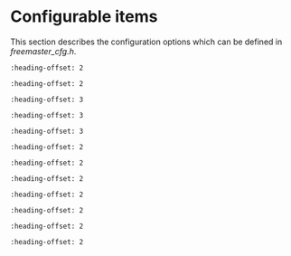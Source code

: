 # Configurable items

This section describes the configuration options which can be defined in *freemaster_cfg.h*.

```{include} ./cfg/cfg_intrmode.md
:heading-offset: 2
```

```{include} ./cfg/cfg_transport.md
:heading-offset: 2
```

```{include} ./cfg/cfg_transport_serial.md
:heading-offset: 3
```

```{include} ./cfg/cfg_transport_can.md
:heading-offset: 3
```

```{include} ./cfg/cfg_transport_net.md
:heading-offset: 3
```

```{include} ./cfg/cfg_debug.md
:heading-offset: 2
```

```{include} ./cfg/cfg_mem.md
:heading-offset: 2
```

```{include} ./cfg/cfg_oscilloscope.md
:heading-offset: 2
```

```{include} ./cfg/cfg_recorder.md
:heading-offset: 2
```

```{include} ./cfg/cfg_appcmds.md
:heading-offset: 2
```

```{include} ./cfg/cfg_tsa.md
:heading-offset: 2
```

```{include} ./cfg/cfg_pipes.md
:heading-offset: 2
```
